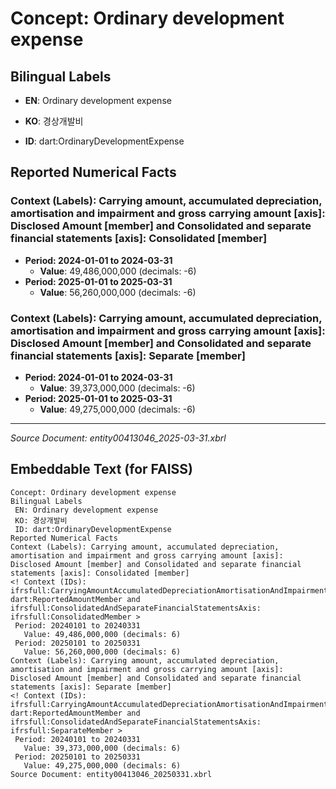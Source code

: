 # Concept: Ordinary development expense

## Bilingual Labels
- **EN**: Ordinary development expense
- **KO**: 경상개발비

- **ID**: dart:OrdinaryDevelopmentExpense

## Reported Numerical Facts

### **Context (Labels): Carrying amount, accumulated depreciation, amortisation and impairment and gross carrying amount [axis]: Disclosed Amount [member] and Consolidated and separate financial statements [axis]: Consolidated [member]**
<!-- Context (IDs): ifrs-full:CarryingAmountAccumulatedDepreciationAmortisationAndImpairmentAndGrossCarryingAmountAxis: dart:ReportedAmountMember and ifrs-full:ConsolidatedAndSeparateFinancialStatementsAxis: ifrs-full:ConsolidatedMember -->
- **Period: 2024-01-01 to 2024-03-31**
  - **Value**: 49,486,000,000 (decimals: -6)
- **Period: 2025-01-01 to 2025-03-31**
  - **Value**: 56,260,000,000 (decimals: -6)

### **Context (Labels): Carrying amount, accumulated depreciation, amortisation and impairment and gross carrying amount [axis]: Disclosed Amount [member] and Consolidated and separate financial statements [axis]: Separate [member]**
<!-- Context (IDs): ifrs-full:CarryingAmountAccumulatedDepreciationAmortisationAndImpairmentAndGrossCarryingAmountAxis: dart:ReportedAmountMember and ifrs-full:ConsolidatedAndSeparateFinancialStatementsAxis: ifrs-full:SeparateMember -->
- **Period: 2024-01-01 to 2024-03-31**
  - **Value**: 39,373,000,000 (decimals: -6)
- **Period: 2025-01-01 to 2025-03-31**
  - **Value**: 49,275,000,000 (decimals: -6)

---
*Source Document: entity00413046_2025-03-31.xbrl*
## Embeddable Text (for FAISS)
```text
Concept: Ordinary development expense
Bilingual Labels
 EN: Ordinary development expense
 KO: 경상개발비
 ID: dart:OrdinaryDevelopmentExpense
Reported Numerical Facts
Context (Labels): Carrying amount, accumulated depreciation, amortisation and impairment and gross carrying amount [axis]: Disclosed Amount [member] and Consolidated and separate financial statements [axis]: Consolidated [member]
<! Context (IDs): ifrsfull:CarryingAmountAccumulatedDepreciationAmortisationAndImpairmentAndGrossCarryingAmountAxis: dart:ReportedAmountMember and ifrsfull:ConsolidatedAndSeparateFinancialStatementsAxis: ifrsfull:ConsolidatedMember >
 Period: 20240101 to 20240331
   Value: 49,486,000,000 (decimals: 6)
 Period: 20250101 to 20250331
   Value: 56,260,000,000 (decimals: 6)
Context (Labels): Carrying amount, accumulated depreciation, amortisation and impairment and gross carrying amount [axis]: Disclosed Amount [member] and Consolidated and separate financial statements [axis]: Separate [member]
<! Context (IDs): ifrsfull:CarryingAmountAccumulatedDepreciationAmortisationAndImpairmentAndGrossCarryingAmountAxis: dart:ReportedAmountMember and ifrsfull:ConsolidatedAndSeparateFinancialStatementsAxis: ifrsfull:SeparateMember >
 Period: 20240101 to 20240331
   Value: 39,373,000,000 (decimals: 6)
 Period: 20250101 to 20250331
   Value: 49,275,000,000 (decimals: 6)
Source Document: entity00413046_20250331.xbrl
```